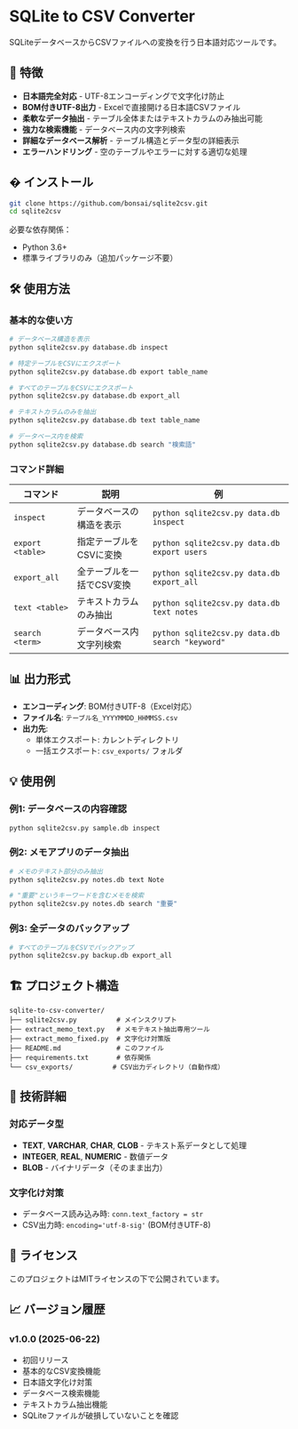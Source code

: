# SQLite to CSV Converter

SQLiteデータベースからCSVファイルへの変換を行う日本語対応ツールです。

## 🚀 特徴

- **日本語完全対応** - UTF-8エンコーディングで文字化け防止
- **BOM付きUTF-8出力** - Excelで直接開ける日本語CSVファイル
- **柔軟なデータ抽出** - テーブル全体またはテキストカラムのみ抽出可能
- **強力な検索機能** - データベース内の文字列検索
- **詳細なデータベース解析** - テーブル構造とデータ型の詳細表示
- **エラーハンドリング** - 空のテーブルやエラーに対する適切な処理
## � インストール

```bash
git clone https://github.com/bonsai/sqlite2csv.git
cd sqlite2csv
```

必要な依存関係：
- Python 3.6+
- 標準ライブラリのみ（追加パッケージ不要）

## 🛠️ 使用方法

### 基本的な使い方

```bash
# データベース構造を表示
python sqlite2csv.py database.db inspect

# 特定テーブルをCSVにエクスポート
python sqlite2csv.py database.db export table_name

# すべてのテーブルをCSVにエクスポート
python sqlite2csv.py database.db export_all

# テキストカラムのみを抽出
python sqlite2csv.py database.db text table_name

# データベース内を検索
python sqlite2csv.py database.db search "検索語"
```

### コマンド詳細

| コマンド | 説明 | 例 |
|----------|------|-----|
| `inspect` | データベースの構造を表示 | `python sqlite2csv.py data.db inspect` |
| `export <table>` | 指定テーブルをCSVに変換 | `python sqlite2csv.py data.db export users` |
| `export_all` | 全テーブルを一括でCSV変換 | `python sqlite2csv.py data.db export_all` |
| `text <table>` | テキストカラムのみ抽出 | `python sqlite2csv.py data.db text notes` |
| `search <term>` | データベース内文字列検索 | `python sqlite2csv.py data.db search "keyword"` |

## 📊 出力形式

- **エンコーディング**: BOM付きUTF-8（Excel対応）
- **ファイル名**: `テーブル名_YYYYMMDD_HHMMSS.csv`
- **出力先**: 
  - 単体エクスポート: カレントディレクトリ
  - 一括エクスポート: `csv_exports/` フォルダ

## 💡 使用例

### 例1: データベースの内容確認
```bash
python sqlite2csv.py sample.db inspect
```

### 例2: メモアプリのデータ抽出
```bash
# メモのテキスト部分のみ抽出
python sqlite2csv.py notes.db text Note

# "重要"というキーワードを含むメモを検索
python sqlite2csv.py notes.db search "重要"
```

### 例3: 全データのバックアップ
```bash
# すべてのテーブルをCSVでバックアップ
python sqlite2csv.py backup.db export_all
```

## 🏗️ プロジェクト構造

```
sqlite-to-csv-converter/
├── sqlite2csv.py          # メインスクリプト
├── extract_memo_text.py   # メモテキスト抽出専用ツール
├── extract_memo_fixed.py  # 文字化け対策版
├── README.md              # このファイル
├── requirements.txt       # 依存関係
└── csv_exports/          # CSV出力ディレクトリ（自動作成）
```

## 🔧 技術詳細

### 対応データ型
- **TEXT**, **VARCHAR**, **CHAR**, **CLOB** - テキスト系データとして処理
- **INTEGER**, **REAL**, **NUMERIC** - 数値データ
- **BLOB** - バイナリデータ（そのまま出力）

### 文字化け対策
- データベース読み込み時: `conn.text_factory = str`
- CSV出力時: `encoding='utf-8-sig'` (BOM付きUTF-8)

## 📝 ライセンス

このプロジェクトはMITライセンスの下で公開されています。

## 📈 バージョン履歴

### v1.0.0 (2025-06-22)
- 初回リリース
- 基本的なCSV変換機能
- 日本語文字化け対策
- データベース検索機能
- テキストカラム抽出機能
- SQLiteファイルが破損していないことを確認
